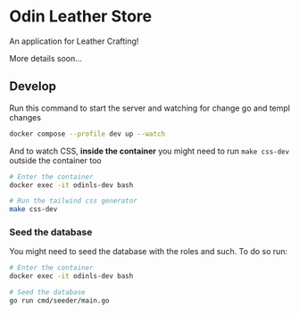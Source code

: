 # Odin Leather Store

An application for Leather Crafting!

More details soon...

## Develop

Run this command to start the server and watching for change go and templ
changes

```bash
docker compose --profile dev up --watch
```

And to watch CSS, **inside the container** you might need to run `make css-dev` outside the container too

```bash
# Enter the container
docker exec -it odinls-dev bash

# Run the tailwind css generator
make css-dev
```

### Seed the database

You might need to seed the database with the roles and such. To do so run:

```bash
# Enter the container
docker exec -it odinls-dev bash

# Seed the database
go run cmd/seeder/main.go
```
